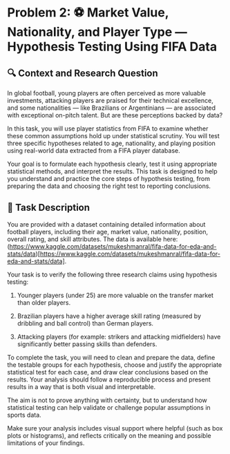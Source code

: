 # Problem 2: ⚽ Market Value, Nationality, and Player Type — Hypothesis Testing Using FIFA Data

## 🔍 Context and Research Question

In global football, young players are often perceived as more valuable investments, attacking players are praised for their technical excellence, and some nationalities — like Brazilians or Argentinians — are associated with exceptional on-pitch talent. But are these perceptions backed by data?

In this task, you will use player statistics from FIFA to examine whether these common assumptions hold up under statistical scrutiny. You will test three specific hypotheses related to age, nationality, and playing position using real-world data extracted from a FIFA player database.

Your goal is to formulate each hypothesis clearly, test it using appropriate statistical methods, and interpret the results. This task is designed to help you understand and practice the core steps of hypothesis testing, from preparing the data and choosing the right test to reporting conclusions.

## 🧪 Task Description

You are provided with a dataset containing detailed information about football players, including their age, market value, nationality, position, overall rating, and skill attributes. The data is available here: (https://www.kaggle.com/datasets/mukeshmanral/fifa-data-for-eda-and-stats/data)[https://www.kaggle.com/datasets/mukeshmanral/fifa-data-for-eda-and-stats/data].

Your task is to verify the following three research claims using hypothesis testing:

1. Younger players (under 25) are more valuable on the transfer market than older players.

2. Brazilian players have a higher average skill rating (measured by dribbling and ball control) than German players.

3. Attacking players (for example: strikers and attacking midfielders) have significantly better passing skills than defenders.

To complete the task, you will need to clean and prepare the data, define the testable groups for each hypothesis, choose and justify the appropriate statistical test for each case, and draw clear conclusions based on the results. Your analysis should follow a reproducible process and present results in a way that is both visual and interpretable.

The aim is not to prove anything with certainty, but to understand how statistical testing can help validate or challenge popular assumptions in sports data.

Make sure your analysis includes visual support where helpful (such as box plots or histograms), and reflects critically on the meaning and possible limitations of your findings.